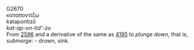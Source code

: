 G2670  
καταποντίζω  
katapontizō  
*kat-ap-on-tid‘-zo*  
From [2596](g2596) and a derivative of the same as [4195](g4195) to
*plunge* *down*, that is, *submerge:* - drown, sink.  

